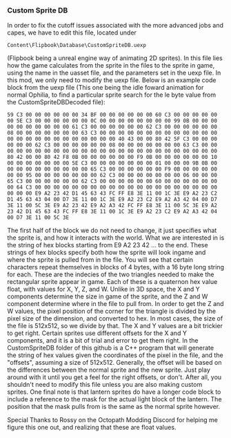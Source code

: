 ### Custom Sprite DB

In order to fix the cutoff issues associated with the more advanced jobs and capes, we have to edit this file, located under
```
Content\Flipbook\Database\CustomSpriteDB.uexp
```
(Flipbook being a unreal engine way of animating 2D sprites). In this file lies how the game calculates from the sprite in the files to the sprite in game,
using the name in the uasset file, and the parameters set in the uexp file. In this mod, we only need to modify the uexp file.
Below is an example code block from the uexp file (This one being the idle foward animation for normal Ophilia, to find a particular sprite search for the le byte value from the CustomSpriteDBDecoded file):

```
59 C3 00 00 00 00 00 00 34 BF 00 00 00 00 00 00 60 C3 00 00 00 00 00 00 5E C3 00 00 00 00 00 00 0C 00 00 00 00 00 00 00 00 99 0B 00 00 00 00 00 00 00 00 00 00 61 C3 00 00 00 00 00 00 62 C3 00 00 00 00 00 00 08 00 00 00 00 00 00 00 63 C3 00 00 00 00 00 00 00 00 00 00 00 00 00 00 00 00 00 00 00 00 00 00 00 00 00 40 43 00 00 80 42 5F C3 00 00 00 00 00 00 62 C3 00 00 00 00 00 00 08 00 00 00 00 00 00 00 63 C3 00 00 00 00 00 00 00 00 00 00 00 00 00 00 00 00 00 00 00 00 00 00 00 00 00 80 42 00 00 80 42 F8 0B 00 00 00 00 00 00 F9 0B 00 00 00 00 00 00 10 00 00 00 00 00 00 00 5E C3 00 00 00 00 00 00 00 01 00 00 00 9B 0B 00 00 00 00 00 00 00 00 00 00 65 C3 00 00 00 00 00 00 F9 0B 00 00 00 00 00 00 95 00 00 00 00 00 00 00 62 C3 00 00 00 00 00 00 00 06 00 00 00 65 C3 00 00 00 00 00 00 62 C3 00 00 00 00 00 00 60 00 00 00 00 00 00 00 64 C3 00 00 00 00 00 00 00 00 00 00 00 00 00 00 00 00 00 00 00 00 00 00 00 E9 A2 23 42 D1 45 63 43 FC FF E8 3E 11 00 1C 3E E9 A2 23 C2 D1 45 63 43 04 00 D7 3E 11 00 1C 3E E9 A2 23 C2 E9 A2 A3 42 04 00 D7 3E 11 00 5C 3E E9 A2 23 42 E9 A2 A3 42 FC FF E8 3E 11 00 5C 3E E9 A2 23 42 D1 45 63 43 FC FF E8 3E 11 00 1C 3E E9 A2 23 C2 E9 A2 A3 42 04 00 D7 3E 11 00 5C 3E
```
The first half of the block we do not need to change, it just specifies what the sprite is, and how it interacts with the world. What we are interested in is the string of hex blocks starting from E9 A2 23 42 ... to the end.
These strings of hex blocks specify both how the sprite will look ingame and where the sprite is pulled from in the file. 
You will see that certain characters repeat themselves in blocks of 4 bytes, with a 16 byte long string for each. These are the indecies of the two triangles needed to make the rectangular sprite appear in game.
Each of these is a quaternon hex value float, with values for X, Y, Z, and W. Unlike in 3D space, the X and Y components determine the size in game of the sprite, and the Z and W component determine where in the file to pull from.
In order to get the Z and W values, the pixel position of the corner for the triangle is divided by the pixel size of the dimension, and converted to hex. In most cases, the size of the file is 512x512, so we divide by that.
The X and Y values are a bit trickier to get right. Certain sprites use different offsets for the X and Y components, and it is a bit of trial and error to get them right.
In the CustomSpriteDB folder of this github is a C++ program that will generate the string of hex values given the coordinates of the pixel in the file, and the "offsets", assuming a size of 512x512.
Generally, the offset will be based on the differences between the normal sprite and the new sprite.
Just play around with it until you get a feel for the right offsets, or don't. After all, you shouldn't need to modify this file unless you are also making custom sprites.
One final note is that lantern sprites do have a longer code block to include a reference to the mask for the actual light block of the lantern. The position that the mask pulls from is the same as the normal sprite however.

Special Thanks to Rossy on the Octopath Modding Discord for helping me figure this one out, and realizing that these are float values.
